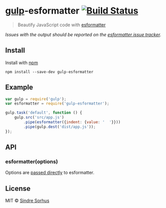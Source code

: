 # [gulp](https://github.com/wearefractal/gulp)-esformatter [![Build Status](https://secure.travis-ci.org/sindresorhus/gulp-esformatter.png?branch=master)](http://travis-ci.org/sindresorhus/gulp-esformatter)

> Beautify JavaScript code with [esformatter](https://github.com/millermedeiros/esformatter)

*Issues with the output should be reported on the [esformatter issue tracker](https://github.com/millermedeiros/esformatter/issues).*


## Install

Install with [npm](https://npmjs.org/package/gulp-esformatter)

```
npm install --save-dev gulp-esformatter
```


## Example

```js
var gulp = require('gulp');
var esformatter = require('gulp-esformatter');

gulp.task('default', function () {
	gulp.src('src/app.js')
		.pipe(esformatter({indent: {value: '  '}}))
		.pipe(gulp.dest('dist/app.js'));
});
```


## API

### esformatter(options)

Options are [passed directly](https://github.com/millermedeiros/esformatter#esformatterformatstr-optsstring) to esformatter.


## License

MIT © [Sindre Sorhus](http://sindresorhus.com)
